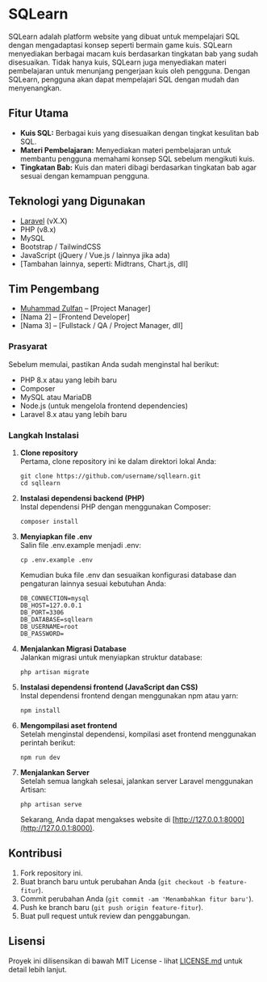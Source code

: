 SQLearn
=======

SQLearn adalah platform website yang dibuat untuk mempelajari SQL dengan mengadaptasi konsep seperti bermain game kuis. SQLearn menyediakan berbagai macam kuis berdasarkan tingkatan bab yang sudah disesuaikan. Tidak hanya kuis, SQLearn juga menyediakan materi pembelajaran untuk menunjang pengerjaan kuis oleh pengguna. Dengan SQLearn, pengguna akan dapat mempelajari SQL dengan mudah dan menyenangkan.

Fitur Utama
-----------

*   **Kuis SQL:** Berbagai kuis yang disesuaikan dengan tingkat kesulitan bab SQL.
*   **Materi Pembelajaran:** Menyediakan materi pembelajaran untuk membantu pengguna memahami konsep SQL sebelum mengikuti kuis.
*   **Tingkatan Bab:** Kuis dan materi dibagi berdasarkan tingkatan bab agar sesuai dengan kemampuan pengguna.

Teknologi yang Digunakan
---------

- [Laravel](https://laravel.com/) (vX.X)
- PHP (v8.x)
- MySQL
- Bootstrap / TailwindCSS
- JavaScript (jQuery / Vue.js / lainnya jika ada)
- [Tambahan lainnya, seperti: Midtrans, Chart.js, dll]

Tim Pengembang
---------

- [Muhammad Zulfan](https://github.com/Papankk) – [Project Manager]
- [Nama 2] – [Frontend Developer]
- [Nama 3] – [Fullstack / QA / Project Manager, dll]

### Prasyarat

Sebelum memulai, pastikan Anda sudah menginstal hal berikut:

*   PHP 8.x atau yang lebih baru
*   Composer
*   MySQL atau MariaDB
*   Node.js (untuk mengelola frontend dependencies)
*   Laravel 8.x atau yang lebih baru

### Langkah Instalasi

1.  **Clone repository**  
    Pertama, clone repository ini ke dalam direktori lokal Anda:
    
        git clone https://github.com/username/sqllearn.git
        cd sqllearn
    
2.  **Instalasi dependensi backend (PHP)**  
    Instal dependensi PHP dengan menggunakan Composer:
    
        composer install
    
3.  **Menyiapkan file .env**  
    Salin file .env.example menjadi .env:
    
        cp .env.example .env
    
    Kemudian buka file .env dan sesuaikan konfigurasi database dan pengaturan lainnya sesuai kebutuhan Anda:
    
        DB_CONNECTION=mysql
        DB_HOST=127.0.0.1
        DB_PORT=3306
        DB_DATABASE=sqllearn
        DB_USERNAME=root
        DB_PASSWORD=
    
4.  **Menjalankan Migrasi Database**  
    Jalankan migrasi untuk menyiapkan struktur database:
    
        php artisan migrate
    
5.  **Instalasi dependensi frontend (JavaScript dan CSS)**  
    Instal dependensi frontend dengan menggunakan npm atau yarn:
    
        npm install
    
6.  **Mengompilasi aset frontend**  
    Setelah menginstal dependensi, kompilasi aset frontend menggunakan perintah berikut:
    
        npm run dev
    
7.  **Menjalankan Server**  
    Setelah semua langkah selesai, jalankan server Laravel menggunakan Artisan:
    
        php artisan serve
    
    Sekarang, Anda dapat mengakses website di [http://127.0.0.1:8000](http://127.0.0.1:8000).

Kontribusi
----------

1.  Fork repository ini.
2.  Buat branch baru untuk perubahan Anda (`git checkout -b feature-fitur`).
3.  Commit perubahan Anda (`git commit -am 'Menambahkan fitur baru'`).
4.  Push ke branch baru (`git push origin feature-fitur`).
5.  Buat pull request untuk review dan penggabungan.

Lisensi
-------

Proyek ini dilisensikan di bawah MIT License - lihat [LICENSE.md](LICENSE.md) untuk detail lebih lanjut.

